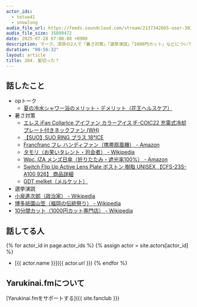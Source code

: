 ```yaml
---
actor_ids:
  - tetuo41
  - snowlong
audio_file_url: https://feeds.soundcloud.com/stream/2137342665-user-302747142-yarukinai-284-2025_07_28.mp3
audio_file_size: 35899472
date: 2025-07-28 07:00:00 +0900
description: マーク、須貝の2人で「暑さ対策」「選挙演説」「1000円カット」などについて話しました。
duration: "00:56:32"
layout: article
title: 284. 髪切った？
---
```


## 話したこと
- opトーク
  - [夏の冷水シャワー浴のメリット・デメリット（花王ヘルスケア）](https://www.kao.co.jp/health-care/summer/003/)
- 暑さ対策
  - [エレス iFan CollarIce アイファン カラーアイス IF-COIC22 充電式冷却プレート付きネックファン (WH)](https://amzn.to/4ojlwPM)
  - [【SUO】SUO RING プラス 18°ICE](https://amzn.to/4lJ3HYr)
  - [Francfranc フレ ハンディファン（携帯扇風機） - Amazon](https://www.amazon.co.jp/dp/B0DZH2YSQ8)
  - [タモリ（お笑いタレント・司会者） - Wikipedia](https://ja.wikipedia.org/wiki/タモリ)
  - [Wpc. IZA メンズ日傘（折りたたみ・遮光率100%） - Amazon](https://www.amazon.co.jp/dp/B0BQQRLJJY)
  - [Switch Flip Up Active Lens Plate ボストン 樹脂 UNISEX 【CFS-23S-A100 926】 商品詳細](https://www.jins.com/jp/item/CFS-23S-A100.html?related=2&item_code=MUF-23S-099)
  - [GDT melket（メルケット）](https://www.yodobashi.com/product/100000001009240817/)
- 選挙演説
- [小泉進次郎（政治家） - Wikipedia](https://ja.wikipedia.org/wiki/小泉進次郎)
- [博多祇園山笠（福岡の伝統祭り） - Wikipedia](https://ja.wikipedia.org/wiki/博多祇園山笠)
- [10分間カット（1000円カット専門店） - Wikipedia](https://ja.wikipedia.org/wiki/10分間カット)

## 話してる人
{% for actor_id in page.actor_ids %}
  {% assign actor = site.actors[actor_id] %}
- [{{ actor.name }}]({{ actor.url }})
{% endfor %}

## Yarukinai.fmについて
[Yarukinai.fmをサポートする]({{ site.fanclub }})
